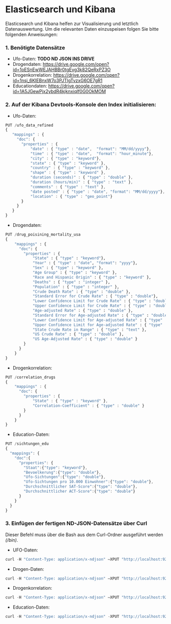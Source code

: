 # Elasticsearch und Kibana
Elasticsearch und Kibana helfen zur Visualisierung und letztlich Datenauswertung.
Um die relevanten Daten einzuspeisen folgen Sie bitte folgenden Anweisungen:

### 1. Benötigte Datensätze
- Ufo-Daten: **TODO ND JSON INS DRIVE**
- Drogendaten: https://drive.google.com/open?id=1oESnEwWEJAHBBr0tgEvg3k82QeRxPZ3O
- Drogenkorrelation: https://drive.google.com/open?id=1nsj_6KIEBnxW7o3PJTlgTvzxG6OE7gR1
- Educationdaten: https://drive.google.com/open?id=1A5JGewPjx2ybdR4kjknxiqlf0G0OkMOM


### 2. Auf der Kibana Devtools-Konsole den Index initialisieren:
- Ufo-Daten:
 ```javascript
 PUT /ufo_data_refined
{
    "mappings" : {
      "doc": {
        "properties" : {
            "date" : { "type" : "date",  "format": "MM/dd/yyyy"},
            "time" : { "type" : "date",  "format": "hour_minute"},
            "city" : { "type" : "keyword"},
            "state" : { "type" : "keyword" },
            "country" : { "type" : "keyword" },
            "shape" : { "type" : "keyword" },
            "duration (seconds)" : { "type" : "double" },
            "duration (hours/min)" : { "type" : "text" },
            "comments" : { "type" : "text" },
            "date posted" : { "type" : "date", "format": "MM/dd/yyyy"},
            "location" : { "type" : "geo_point"}
        }
      }
    }
}
```
- Drogendaten:
```python
PUT /drug_poisining_mortality_usa
{
    "mappings" : {
      "doc": {
        "properties" : {
            "State" : { "type" : "keyword"},
            "Year" : { "type" : "date", "format": "yyyy"},
            "Sex" : { "type" : "keyword" },
            "Age Group" : { "type" : "keyword" },
            "Race and Hispanic Origin" : { "type" : "keyword" },
            "Deaths" : { "type" : "integer" },
            "Population" : { "type" : "integer" },
            "Crude Death Rate" : { "type" : "double" },
            "Standard Error for Crude Rate" : { "type" : "double"},
            "Lower Confidence Limit for Crude Rate" : { "type" : "double" },
            "Upper Confidence Limit for Crude Rate" : { "type" : "double" },
            "Age-adjusted Rate" : { "type" : "double" },
            "Standard Error for Age-adjusted Rate" : { "type" : "double" },
            "Lower Confidence Limit for Age-adjusted Rate" : { "type" : "double" },
            "Upper Confidence Limit for Age-adjusted Rate" : { "type" : "double" },
            "State Crude Rate in Range" : { "type" : "text" },
            "US Crude Rate" : { "type" : "double" },
            "US Age-Adjusted Rate" : { "type" : "double" }
        }
      }
    }
}

```
- Drogenkorrelation:
```javascript
PUT /correlation_drugs
{
    "mappings" : {
      "doc": {
        "properties" : {
            "State" : { "type" : "keyword" },
            "Correlation-Coefficient" : { "type" : "double" }
        }
      }
    }
}
```
- Education-Daten:
```javascript
PUT /sichtungen_edu
{
  "mappings": {
    "doc":{
      "properties": {
        "Staat":{"type": "keyword"},
        "Bevoelkerung":{"type": "double"},
        "Ufo-Sichtungen":{"type": "double"},
        "Ufo-Sichtungen pro 10.000 Einwohner":{"type": "double"},
        "Durchschnittlicher SAT-Score":{"type": "double"},
        "Durchschnittlicher ACT-Score":{"type": "double"}
      }
    }
  }
}
```

### 3. Einfügen der fertigen ND-JSON-Datensätze über Curl
Dieser Befehl muss über die Bash aus dem Curl-Ordner ausgeführt werden *(/bin)*.
- UFO-Daten:
```javascript
curl -H "Content-Type: application/x-ndjson" –XPUT "http://localhost:9200/ufo_data_refined/doc/_bulk?pretty" --data-binary @PFAD_ZUM_UFO_DATENSATZ_IN_NDJSON
```
- Drogen-Daten:
```python
curl -H "Content-Type: application/x-ndjson" –XPUT "http://localhost:9200/drug_poisining_mortality_usa/doc/_bulk?pretty" --data-binary @PFAD_ZUM_DROGEN_DATENSATZ_IN_NDJSON
```
- Drogenkorrelation:
```javascript
curl -H "Content-Type: application/x-ndjson" –XPUT "http://localhost:9200/correlation_drugs/doc/_bulk?pretty" --data-binary @PFAD_ZUM_DROGEN_DATENSATZ-DROGEN-KORRELATION_IN_NDJSON
```
- Education-Daten:
```javascript
curl -H "Content-Type: application/x-ndjson" -XPUT "http://localhost:9200/sichtungen_edu/doc/_bulk?pretty" --data-binary @PFAD_ZUM_EDU_DATENSATZ_IN_NDJSON
```
